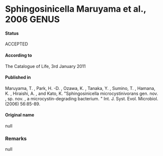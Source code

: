 Sphingosinicella Maruyama et al., 2006 GENUS
=======

#### Status
ACCEPTED

#### According to
The Catalogue of Life, 3rd January 2011

#### Published in
Maruyama, T. , Park, H. -D. , Ozawa, K. , Tanaka, Y. , Sumino, T. , Hamana, K. , Hiraishi, A. , and Kato, K. "Sphingosinicella microcystinivorans gen. nov. , sp. nov. , a microcystin-degrading bacterium. " Int. J. Syst. Evol. Microbiol. (2006) 56:85-89.

#### Original name
null

### Remarks
null